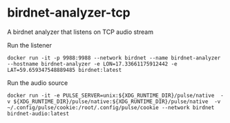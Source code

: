 # birdnet-analyzer-tcp
A birdnet analyzer that listens on TCP audio stream


Run the listener


`docker run -it -p 9988:9988 --network birdnet --name birdnet-analyzer --hostname birdnet-analyzer -e LON=17.33661175912442 -e LAT=59.659347548889485 birdnet:latest`

Run the audio source


`docker run -it -e PULSE_SERVER=unix:${XDG_RUNTIME_DIR}/pulse/native  -v ${XDG_RUNTIME_DIR}/pulse/native:${XDG_RUNTIME_DIR}/pulse/native  -v ~/.config/pulse/cookie:/root/.config/pulse/cookie --network birdnet birdnet-audio:latest`

